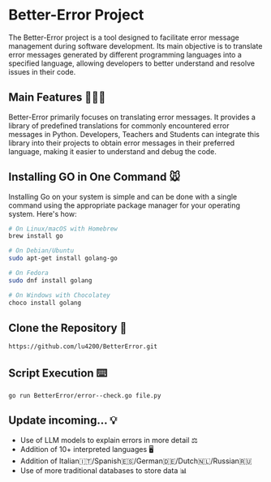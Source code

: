 # Better-Error Project 

The Better-Error project is a tool designed to facilitate error message management during software development. Its main objective is to translate error messages generated by different programming languages into a specified language, allowing developers to better understand and resolve issues in their code.

## Main Features 👨🏻‍💻

Better-Error primarily focuses on translating error messages. It provides a library of predefined translations for commonly encountered error messages in Python. Developers, Teachers and Students can integrate this library into their projects to obtain error messages in their preferred language, making it easier to understand and debug the code.

## Installing GO in One Command 🐭

Installing Go on your system is simple and can be done with a single command using the appropriate package manager for your operating system. Here's how:

```sh
# On Linux/macOS with Homebrew
brew install go
```

```sh
# On Debian/Ubuntu
sudo apt-get install golang-go
```

```sh
# On Fedora
sudo dnf install golang
```

```sh
# On Windows with Chocolatey
choco install golang
```

## Clone the Repository 📩
```sh
https://github.com/lu4200/BetterError.git
```

## Script Execution ⌨️
```terminal
go run BetterError/error--check.go file.py
```

## Update incoming... 💡
- Use of LLM models to explain errors in more detail ⚖
- Addition of 10+ interpreted languages 🖥️
- Addition of Italian🇮🇹/Spanish🇪🇸/German🇩🇪/Dutch🇳🇱/Russian🇷🇺
- Use of more traditional databases to store data 📊
